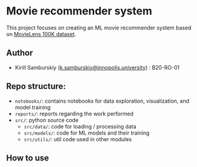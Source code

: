 # Movie recommender system

This project focuses on creating an ML movie recommender system based on [MovieLens 100K dataset](https://grouplens.org/datasets/movielens/100k/).

## Author 
* Kirill Samburskiy (k.samburskiy@innopolis.university) : B20-RO-01

## Repo structure:

* `notebooks/`: contains notebooks for data exploration, visualization, and model training
* `reports/`: reports regarding the work performed
* `src/`: python source code
    - `src/data/`: code for loading / processing data
    - `src/models/`: code for ML models and their training
    - `src/utils/`: util code used in other modules

## How to use


